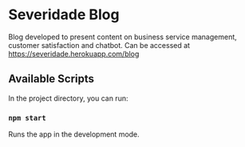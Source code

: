 # Severidade Blog
Blog developed to present content on business service management, customer satisfaction and chatbot. Can be accessed at https://severidade.herokuapp.com/blog

## Available Scripts
In the project directory, you can run:

### `npm start`
Runs the app in the development mode.<br />
